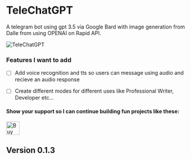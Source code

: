 # TeleChatGPT

A telegram bot using gpt 3.5 via Google Bard with image generation from Dalle from using OPENAI on Rapid API.

![TeleChatGPT](https://i.ibb.co/zX3ShVy/IMG-20230515-191340-544.jpg)



### Features I want to add
- [ ] Add voice recognition and tts so users can message using audio and recieve an audio response
- [ ] Create different modes for different uses like Professional Writer, Developer etc...





#### Show your support so I can continue building fun projects like these:
<a href='https://ko-fi.com/W7W1KJXSN' target='_blank'><img height='36' style='border:0px;height:36px;' src='https://storage.ko-fi.com/cdn/kofi2.png?v=3' border='0' alt='Buy Me a Coffee at ko-fi.com' /></a>

## Version 0.1.3



